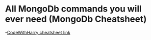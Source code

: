 # All MongoDb commands you will ever need (MongoDb Cheatsheet)

-[CodeWithHarry cheatsheet link](https://www.codewithharry.com/blogpost/mongodb-cheatsheet/)

